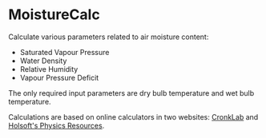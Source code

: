 # MoistureCalc

Calculate various parameters related to air moisture content: 

* Saturated Vapour Pressure
* Water Density
* Relative Humidity
* Vapour Pressure Deficit

The only required input parameters are dry bulb temperature and wet bulb temperature. 

Calculations are based on online calculators in two websites: [CronkLab](http://cronklab.wikidot.com/calculation-of-vapour-pressure-deficit) and [Holsoft's Physics Resources](http://physics.holsoft.nl/physics/ocmain.htm).

